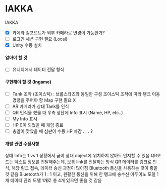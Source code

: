 # IAKKA
IAKKA

- [x] 카메라 컴포넌트가 외부 카메라로 변경이 가능한가?
- [ ] 로그인 세션 구현 필요 (Local)
- [x] Unity 수동 설치

#### 알아야 할 것
- [ ] 유니티에서 데이터 전달 형식

#### 구현해야 할 것 (Ingame)
- [ ] Tank 조작 (조이스틱) : 브롤스타즈와 동일한 구성
	조이스틱 조작에 따라 탱크 이동 명령을 주어야 함
	Map 구현 필요 X
- [ ] AR 카메라가 상대 Tank를 인식
- [ ] QR 인식을 했을 때 우측 상단에 Info 표시 (Name, HP, etc..)
- [ ] My Info 표시
- [ ] HP 0이 되었을 때 게임 종료
- [ ] 총알이 맞았을 때 심판이 수동 HP 차감 . . . ?

#### 개발 관련 수정사항
상대 Info는 1 vs 1 상황에서 굳이 상대 object에 위치하지 않아도 인지할 수 있음
QR코드는 텍스트 정보를 전달해주는데, 보통 link를 전달하는 방식
	QR 데이터를 링크로 인식, 해당 링크 접속, 데이터 송신 과정이 많아짐
	Bluetooth 통신을 사용하는 것이 좋을 것 같음
	Bluetooth가 1 : 1 이고, 원활한 통신을 위해 한 탱크에 송수신 아두이노 모델 1개
		데이터 관리 모델 1개로 총 4개 있으면 좋을 것 같음
